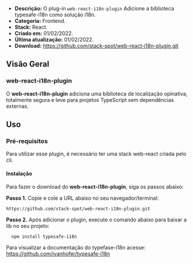 - **Descrição:** O plug-in `web-react-i18n-plugin` Adicione a biblioteca typesafe-i18n como solução i18n.
- **Categoria:** Frontend.
- **Stack:** React.
- **Criado em:** 01/02/2022. 
- **Última atualização:** 01/02/2022.
- **Download:** https://github.com/stack-spot/web-react-i18n-plugin.git


## **Visão Geral**
### **web-react-i18n-plugin**

O **web-react-i18n-plugin** adiciona uma biblioteca de localização opinativa, totalmente segura e leve para projetos TypeScript sem dependências externas.

## **Uso**

### **Pré-requisitos**
Para utilizar esse plugin, é necessário ter uma stack web-react criada pelo cli.

#### Instalação
Para fazer o download do **web-react-i18n-plugin**, siga os passos abaixo:

**Passo 1.** Copie e cole a URL abaixo no seu navegador/terminal:
```
https://github.com/stack-spot/web-react-i18n-plugin.git
```

**Passo 2.** Após adicionar o plugin, execute o comando abaixo para baixar a lib no seu projeto:

```
  npm install typesafe-i18n
```
Para visualizar a documentação do typefase-i18n acesse: https://github.com/ivanhofer/typesafe-i18n
